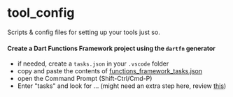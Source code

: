 # tool_config
Scripts &amp; config files for setting up your tools just so.


#### Create a Dart Functions Framework project using the `dartfn` generator

- if needed, create a `tasks.json` in your `.vscode` folder
- copy and paste the contents of [functions_framework_tasks.json](vs_code_config/functions_framework_tasks.json)
- open the Command Prompt (Shift-Ctrl/Cmd-P)
- Enter "tasks" and look for ...
(might need an extra step here, review [this](https://code.visualstudio.com/docs/editor/tasks#_custom-tasks))
